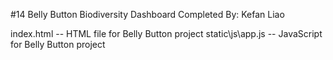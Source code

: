 #14 Belly Button Biodiversity Dashboard
Completed By: Kefan Liao

index.html       -- HTML file for Belly Button project
static\js\app.js -- JavaScript for Belly Button project
